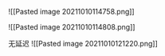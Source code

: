 ![[Pasted image 20211010114758.png]]

![[Pasted image 20211010114808.png]]

无延迟
![[Pasted image 20211010121220.png]]